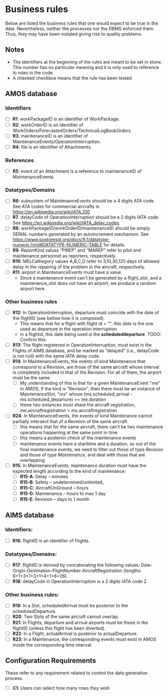 # Business rules

Below are listed the business rules that one would expect to be true in the data. Nevertheless, neither the processes nor the DBMS enforced them. Thus, they may have been violated giving rise to quality problems.

## Notes

- The identifiers at the beginning of the rules are meant to be set in stone. This number has no particular meaning and it is only used to reference to rules in the code.
- A checked checkbox means that the rule has been tested

## AMOS database

### Identifiers

- [ ] **R1**: workPackageID is an identifier of WorkPackage.
- [ ] **R2**: workOrderID is an identifier of WorkOrders/ForecastedOrders/TechnicalLogBookOrders.
- [ ] **R3**: maintenanceID is an identifier of MaintenanceEvents/OperationInterruption.
- [ ] **R4**: file is an identifier of Attachments.

### References

- [ ] **R5**: event of an Attachment is a reference to maintenanceID of MaintenanceEvents.

### Datatypes/Domains

- [ ] **R6**: subsystem of MaintenanceEvents should be a 4 digits ATA code. See ATA codes for commercial aircrafts in <https://en.wikipedia.org/wiki/ATA_100>
- [ ] **R7**: delayCode of OperationInterruption should be a 2 digits IATA code. See <https://en.wikipedia.org/wiki/IATA_delay_codes>
- [ ] **R8**: workPackageID/workOrderID/maintenanceID should be simply SERIAL numbers generated by an autoincrement mechanism. See <https://www.postgresql.org/docs/9.1/datatype-numeric.html#DATATYPE-NUMERIC-TABLE> for details.
- [ ] **R9**: ReportKind values “PIREP” and “MAREP” refer to pilot and maintenance personnel as reporters, respectively.
- [ ] **R10**: MELCathegory values A,B,C,D refer to 3,10,30,120 days of allowed delay in the repairing of the problem in the aircraft, respectively.
- [ ] **R11**: airport in MaintenanceEvents must have a value.
  - Since a maintenance event can't be generated by a flight_slot, and a maintenance_slot does not have an airport, we produce a random airport here.

### Other business rules

- [ ] **R12**: In OperationInterruption, departure must coincide with the date of the flightID (see bellow how it is composed).
  - This means that for a flight with flight id = "<some date>", this *date* is the one used as departure in the operation interruption
  - in a flightid, this date being used is the **scheduleddeparture**. TODO: Confirm this.
- [ ] **R13**: The flight registered in OperationInterruption, must exist in the Flights of AIMS database, and be marked as “delayed” (i.e., delayCode is not null) with the same IATA delay code.
- [ ] **R14**: In MaintenanceEvents, the events of kind Maintenance that correspond to a Revision, are those of the same aircraft whose interval is completely included in that of the Revision. For all of them, the airport must be the same.
  - [ ] My understanding of this is that for a given MaintenanceEvent "me" in AMOS, if the kind is "Revision", then there must be an instance of MaintenanceSlot, "ms" whose (ms.scheduled_arrival - ms.scheduled_departure) >= me.duration
  - [ ] these two instances must share the aircraft registration, me.aircraftregistration = ms.aircraftregistration
- [ ] **R24**: In MaintenanceEvents, the events of kind Maintenance cannot partially intersect that of a Revision of the same aircraft.
  - [ ] this means that for the same aircraft, there can't be two maintenance operations happening at the same point in time
  - [ ] this means a posterior check of the maintenance events
  - [ ] maintenance events have a starttime and a duration, so out of the final maintenance events, we need to filter out those
        of type _Revision_ and those of type _Maintenance_, and deal with those that are overlapping
- [ ] **R15**: In MaintenanceEvents, maintenance duration must have the expected length according to the kind of maintenance:
  - [ ] **R15-A**: Delay – minutes
  - [ ] **R15-B**: Safety – undetermined/unlimited,
  - [ ] **R15-C**: AircraftOnGround – hours
  - [ ] **R15-D**: Maintenance – hours to max 1 day
  - [ ] **R15-E**: Revision – days to 1 month

## AIMS database

### Identifiers:

- [ ] **R16**: flightID is an identifier of Flights.

### Datatypes/Domains:

- [ ] **R17**: flightID is derived by concatenating the following values: Date-Origin-Destination-FlightNumber-AircraftRegistration (lengths: 6+1+3+1+3+1+4+1+6=26).
- [ ] **R18**: delayCode in OperationInterruption is a 2 digits IATA code 2

### Other business rules:

- [ ] **R19**: In a Slot, scheduledArrival must be posterior to the scheduledDeparture.
- [ ] **R20**: Two Slots of the same aircraft cannot overlap.
- [ ] **R21**: In Flights, departure and arrival airports must be those in the flightID (unless this flight has been diverted).
- [ ] **R22**: In a Flight, actualArrival is posterior to actualDeparture.
- [ ] **R23**: In a Maintenance, the corresponding events must exist in AMOS inside the corresponding time interval.

## Configuration Requirements

These refer to any requirement related to control the data generation process.

- [ ] **C1**: Users can select how many rows they wish
